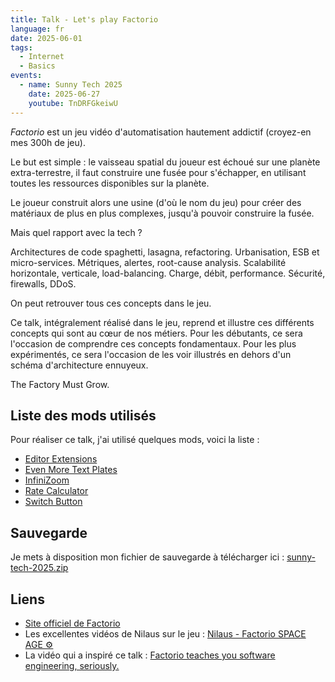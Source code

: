 ```yaml
---
title: Talk - Let's play Factorio
language: fr
date: 2025-06-01
tags:
  - Internet
  - Basics
events:
  - name: Sunny Tech 2025
    date: 2025-06-27
    youtube: TnDRFGkeiwU
---
```


_Factorio_ est un jeu vidéo d'automatisation hautement addictif (croyez-en mes 300h de jeu).

Le but est simple : le vaisseau spatial du joueur est échoué sur une planète extra-terrestre, il faut construire une fusée pour s'échapper, en utilisant toutes les ressources disponibles sur la planète.

Le joueur construit alors une usine (d'où le nom du jeu) pour créer des matériaux de plus en plus complexes, jusqu'à pouvoir construire la fusée.

Mais quel rapport avec la tech ?

Architectures de code spaghetti, lasagna, refactoring. Urbanisation, ESB et micro-services. Métriques, alertes, root-cause analysis. Scalabilité horizontale, verticale, load-balancing. Charge, débit, performance. Sécurité, firewalls, DDoS.

On peut retrouver tous ces concepts dans le jeu.

Ce talk, intégralement réalisé dans le jeu, reprend et illustre ces différents concepts qui sont au cœur de nos métiers. Pour les débutants, ce sera l'occasion de comprendre ces concepts fondamentaux. Pour les plus expérimentés, ce sera l'occasion de les voir illustrés en dehors d'un schéma d'architecture ennuyeux.

The Factory Must Grow.

## Liste des mods utilisés

Pour réaliser ce talk, j'ai utilisé quelques mods, voici la liste :

* [Editor Extensions](https://mods.factorio.com/mod/EditorExtensions)
* [Even More Text Plates](https://mods.factorio.com/mod/even-more-text-plates-2_0)
* [InfiniZoom](https://mods.factorio.com/mod/Infinizoom)
* [Rate Calculator](https://mods.factorio.com/mod/RateCalculator)
* [Switch Button](https://mods.factorio.com/mod/switch-button)

## Sauvegarde

Je mets à disposition mon fichier de sauvegarde à télécharger ici : [sunny-tech-2025.zip](sunny-tech-2025.zip)

## Liens

* [Site officiel de Factorio](https://www.factorio.com/)
* Les excellentes vidéos de Nilaus sur le jeu : [Nilaus - Factorio SPACE AGE ⚙️](https://youtube.com/playlist?list=PLV3rF--heRVtEiOK1dCD912g9Jn8pG-QA&feature=shared)
* La vidéo qui a inspiré ce talk : [Factorio teaches you software engineering, seriously.](https://www.youtube.com/watch?v=vPdUjLqC15Q)